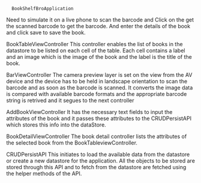 

      BookShelfBroApplication

Need to simulate it on a live phone to scan the barcode  and 
Click on  the get the scanned barcode to get the barcode. And enter the details of the book and click save to save the book.

BookTableViewController
This controller enables the list of books in the datastore to be listed on each cell of the table.
Each cell contains a label and an image which is the image of the book and the label is the title of the book.

BarViewController
The camera preview layer is set on the view from the AV device and the device has to be held in landscape orientation to scan the barcode and as soon as the barcode is scanned.
It converts the image data is compared with available barcode formats  and the appropriate barcode string is retrived and it segues to the next controller

AddBookViewController
It has the necessary text fields to input the attributes of the book and it passes these attributes to the CRUDPersistAPI which stores this info into the dataStore.

BookDetailViewController
The book detail controller lists the attributes of the selected book from the BookTableviewController.

CRUDPersistAPI
This initiates to load the available data from the datastore or create a new datastore for the application.
All the objects to be stored are stored through this API and to fetch from the datastore are fetched using the helper methods of the API.
